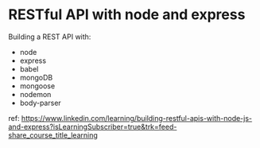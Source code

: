 # RESTful API with node and express
Building a REST API with:

* node
* express
* babel
* mongoDB
* mongoose
* nodemon
* body-parser

ref: https://www.linkedin.com/learning/building-restful-apis-with-node-js-and-express?isLearningSubscriber=true&trk=feed-share_course_title_learning
